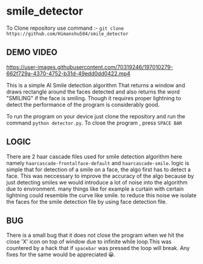 # smile_detector
To Clone repository use command :- `git clone https://github.com/Himanshu584/smile_detector`

## DEMO VIDEO


https://user-images.githubusercontent.com/70319246/197010279-662f729a-4370-4752-b31d-49edd0dd0422.mp4



This is a simple AI Smile detection algorithm That returns a window and draws rectangle around the faces detected and also returns the word "SMILING" if the face is smiling.
Though it requires proper lightning to detect the performance of the program is considerably good.

To run the program on your device just clone the repository and run the command `python detector.py`.
To close the program , press `SPACE BAR`


## LOGIC
There are 2 haar cascade files used for smile detection algorithm here namely `haarcascade-frontalface-default` and `haarcascade-smile`.
logic is simple that for detection of a smile on a face, the algo first has to detect a face. This was neccessary to improve the accuracy of the algo because by just 
detecting smiles we would introduce a lot of noise into the algorithm due to environment. many things like for example a curtain with certain lightning could resemble the curve like
smile. to reduce this noise we isolate the faces for the smile detection file by using face detection file.

## BUG
There is a small bug that it does not close the program when we hit the close 'X' icon on top of window due to infinite while loop.This was countered by a hack that if
`spacebar` was pressed the loop will break. Any fixes for the same would be appreciated 😀.
